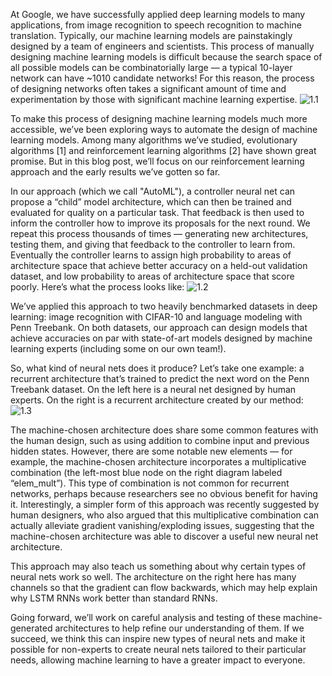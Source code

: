 At Google, we have successfully applied deep learning models to many applications, from image recognition to speech recognition to machine translation. Typically, our machine learning models are painstakingly designed by a team of engineers and scientists. This process of manually designing machine learning models is difficult because the search space of all possible models can be combinatorially large — a typical 10-layer network can have ~1010 candidate networks! For this reason, the process of designing networks often takes a significant amount of time and experimentation by those with significant machine learning expertise.
![1.1](https://github.com/willhelm-nudt/photo/blob/master/imange2.png)

To make this process of designing machine learning models much more accessible, we’ve been exploring ways to automate the design of machine learning models. Among many algorithms we’ve studied, evolutionary algorithms [1] and reinforcement learning algorithms [2] have shown great promise. But in this blog post, we’ll focus on our reinforcement learning approach and the early results we’ve gotten so far.

In our approach (which we call "AutoML"), a controller neural net can propose a “child” model architecture, which can then be trained and evaluated for quality on a particular task. That feedback is then used to inform the controller how to improve its proposals for the next round. We repeat this process thousands of times — generating new architectures, testing them, and giving that feedback to the controller to learn from. Eventually the controller learns to assign high probability to areas of architecture space that achieve better accuracy on a held-out validation dataset, and low probability to areas of architecture space that score poorly. Here’s what the process looks like:
![1.2](https://github.com/willhelm-nudt/photo/blob/master/imange3.png)

We’ve applied this approach to two heavily benchmarked datasets in deep learning: image recognition with CIFAR-10 and language modeling with Penn Treebank. On both datasets, our approach can design models that achieve accuracies on par with state-of-art models designed by machine learning experts (including some on our own team!).

So, what kind of neural nets does it produce? Let’s take one example: a recurrent architecture that’s trained to predict the next word on the Penn Treebank dataset. On the left here is a neural net designed by human experts. On the right is a recurrent architecture created by our method:
![1.3](https://github.com/willhelm-nudt/photo/blob/master/imange1.png)

The machine-chosen architecture does share some common features with the human design, such as using addition to combine input and previous hidden states. However, there are some notable new elements — for example, the machine-chosen architecture incorporates a multiplicative combination (the left-most blue node on the right diagram labeled “elem_mult”). This type of combination is not common for recurrent networks, perhaps because researchers see no obvious benefit for having it. Interestingly, a simpler form of this approach was recently suggested by human designers, who also argued that this multiplicative combination can actually alleviate gradient vanishing/exploding issues, suggesting that the machine-chosen architecture was able to discover a useful new neural net architecture.

This approach may also teach us something about why certain types of neural nets work so well. The architecture on the right here has many channels so that the gradient can flow backwards, which may help explain why LSTM RNNs work better than standard RNNs.

Going forward, we’ll work on careful analysis and testing of these machine-generated architectures to help refine our understanding of them. If we succeed, we think this can inspire new types of neural nets and make it possible for non-experts to create neural nets tailored to their particular needs, allowing machine learning to have a greater impact to everyone.
